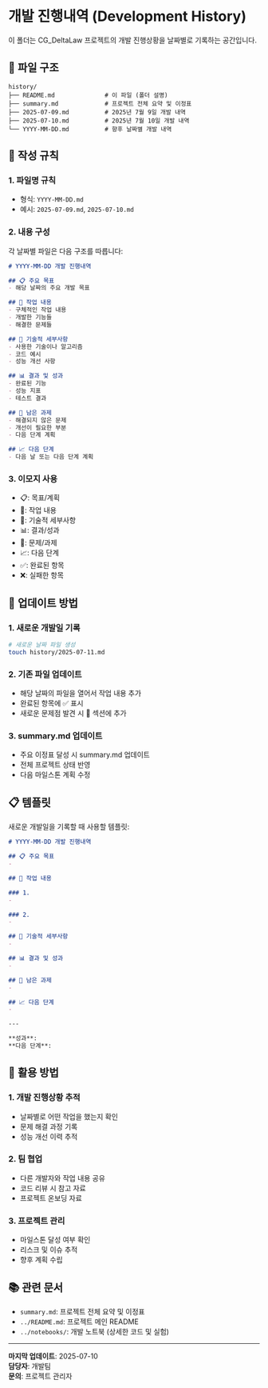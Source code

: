 # 개발 진행내역 (Development History)

이 폴더는 CG_DeltaLaw 프로젝트의 개발 진행상황을 날짜별로 기록하는 공간입니다.

## 📁 파일 구조

```
history/
├── README.md              # 이 파일 (폴더 설명)
├── summary.md             # 프로젝트 전체 요약 및 이정표
├── 2025-07-09.md          # 2025년 7월 9일 개발 내역
├── 2025-07-10.md          # 2025년 7월 10일 개발 내역
└── YYYY-MM-DD.md          # 향후 날짜별 개발 내역
```

## 📝 작성 규칙

### 1. 파일명 규칙
- 형식: `YYYY-MM-DD.md`
- 예시: `2025-07-09.md`, `2025-07-10.md`

### 2. 내용 구성
각 날짜별 파일은 다음 구조를 따릅니다:

```markdown
# YYYY-MM-DD 개발 진행내역

## 📋 주요 목표
- 해당 날짜의 주요 개발 목표

## 📁 작업 내용
- 구체적인 작업 내용
- 개발한 기능들
- 해결한 문제들

## 🔧 기술적 세부사항
- 사용한 기술이나 알고리즘
- 코드 예시
- 성능 개선 사항

## 📊 결과 및 성과
- 완료된 기능
- 성능 지표
- 테스트 결과

## 🚧 남은 과제
- 해결되지 않은 문제
- 개선이 필요한 부분
- 다음 단계 계획

## 📈 다음 단계
- 다음 날 또는 다음 단계 계획
```

### 3. 이모지 사용
- 📋: 목표/계획
- 📁: 작업 내용
- 🔧: 기술적 세부사항
- 📊: 결과/성과
- 🚧: 문제/과제
- 📈: 다음 단계
- ✅: 완료된 항목
- ❌: 실패한 항목

## 🔄 업데이트 방법

### 1. 새로운 개발일 기록
```bash
# 새로운 날짜 파일 생성
touch history/2025-07-11.md
```

### 2. 기존 파일 업데이트
- 해당 날짜의 파일을 열어서 작업 내용 추가
- 완료된 항목에 ✅ 표시
- 새로운 문제점 발견 시 🚧 섹션에 추가

### 3. summary.md 업데이트
- 주요 이정표 달성 시 summary.md 업데이트
- 전체 프로젝트 상태 반영
- 다음 마일스톤 계획 수정

## 📋 템플릿

새로운 개발일을 기록할 때 사용할 템플릿:

```markdown
# YYYY-MM-DD 개발 진행내역

## 📋 주요 목표
- 

## 📁 작업 내용

### 1. 
- 

### 2. 
- 

## 🔧 기술적 세부사항
- 

## 📊 결과 및 성과
- 

## 🚧 남은 과제
- 

## 📈 다음 단계
- 

---

**성과**: 
**다음 단계**: 
```

## 🎯 활용 방법

### 1. 개발 진행상황 추적
- 날짜별로 어떤 작업을 했는지 확인
- 문제 해결 과정 기록
- 성능 개선 이력 추적

### 2. 팀 협업
- 다른 개발자와 작업 내용 공유
- 코드 리뷰 시 참고 자료
- 프로젝트 온보딩 자료

### 3. 프로젝트 관리
- 마일스톤 달성 여부 확인
- 리스크 및 이슈 추적
- 향후 계획 수립

## 📚 관련 문서

- `summary.md`: 프로젝트 전체 요약 및 이정표
- `../README.md`: 프로젝트 메인 README
- `../notebooks/`: 개발 노트북 (상세한 코드 및 실험)

---

**마지막 업데이트**: 2025-07-10  
**담당자**: 개발팀  
**문의**: 프로젝트 관리자 
